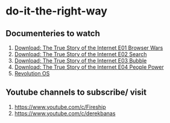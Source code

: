 # do-it-the-right-way
## Documenteries  to watch 

1. <a href="https://www.youtube.com/watch?v=Gh6N1uPjGno" >Download: The True Story of the Internet E01 Browser Wars</a>
2. <a href="https://www.youtube.com/watch?v=JttH-mSndFw" >Download: The True Story of the Internet E02 Search</a>
3. <a href="https://www.youtube.com/watch?v=A0ZMudA16jc" >Download: The True Story of the Internet E03 Bubble</a>
4. <a href="https://www.youtube.com/watch?v=zYnODQzO9B8" >Download: The True Story of the Internet E04 People Power</a>
5. <a href="https://www.youtube.com/watch?v=Eluzi70O-P4" >Revolution OS </a>


## Youtube channels to subscribe/ visit
1. https://www.youtube.com/c/Fireship
2. https://www.youtube.com/c/derekbanas
